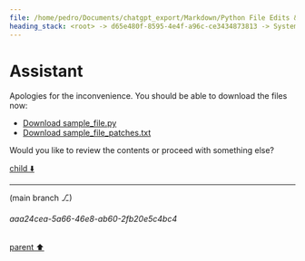 ```yaml
---
file: /home/pedro/Documents/chatgpt_export/Markdown/Python File Edits & Patches.md
heading_stack: <root> -> d65e480f-8595-4e4f-a96c-ce3434873813 -> System -> 2d1d2f48-e6fe-4a7a-b2e8-7c38ee3ce43d -> System -> aaa28854-ea24-4096-a1b3-65acbd78ce34 -> User -> 229b3159-3937-4139-8002-dab8432ea6b7 -> Assistant -> 0d19e97d-592a-440e-89b1-0cc080576d0d -> Tool -> 4007542a-2b2c-42a9-b987-cd8ef54d4240 -> Assistant -> aaa2e46a-0bd8-496c-a6ea-778fe58489c5 -> User -> cce558b4-222f-4027-9320-09717c4dbbef -> Assistant -> a3459690-5e17-400a-b914-28c453d3f714 -> Tool -> 9f2b08be-207c-48fe-a9ec-871a422e49c8 -> Assistant
---
```

# Assistant

Apologies for the inconvenience. You should be able to download the files now:

- [Download sample_file.py](sandbox:/mnt/data/sample_file.py)
- [Download sample_file_patches.txt](sandbox:/mnt/data/sample_file_patches.txt)

Would you like to review the contents or proceed with something else?

[child ⬇️](#aaa24cea-5a66-46e8-ab60-2fb20e5c4bc4)

---

(main branch ⎇)
###### aaa24cea-5a66-46e8-ab60-2fb20e5c4bc4
[parent ⬆️](#9f2b08be-207c-48fe-a9ec-871a422e49c8)

